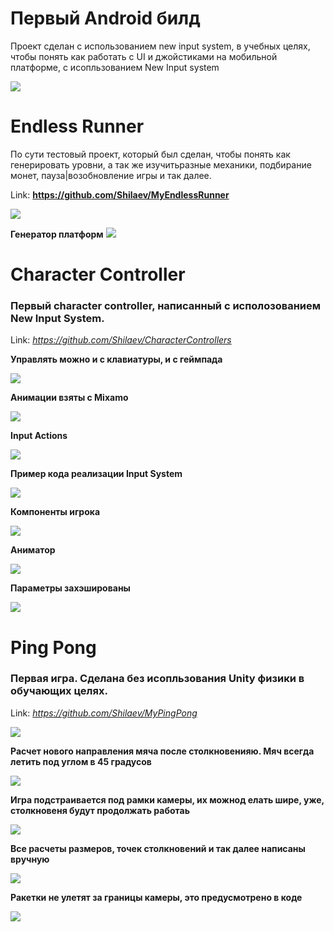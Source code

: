 # Первый Android билд
Проект сделан с использованием new input system, в учебных целях,
чтобы понять как работать с UI и джойстиками на мобильной платформе, с исопльзованием New Input system

![](Resources/FirstMobileBuild.gif)

# Endless Runner
По сути тестовый проект, который был сделан, чтобы понять как генерировать уровни,
а так же изучитьразные механики, подбирание монет, пауза|возобновление игры и так далее.

Link: __https://github.com/Shilaev/MyEndlessRunner__ 

![](Resources/EndlessRunner.gif)

__Генератор платформ__
![](Resources/EndlessRunnerPlatformGenerator.jpg)

# Character Controller
### Первый character controller, написанный с исполозованием New Input System.
Link: _https://github.com/Shilaev/CharacterControllers_

__Управлять можно и с клавиатуры, и с геймпада__

![](Resources/CharacterController.gif)

__Анимации взяты с Mixamo__

![](Resources/CharacterControllerAnimations.jpg)

__Input Actions__

![](Resources/CharacterControllerInputActions.jpg)

__Пример кода реализации Input System__

![](Resources/CharacterControllerNewInputSystemCodeExample.jpg)

__Компоненты игрока__

![](Resources/CharacterControllerPlayerComponents.jpg)

__Аниматор__

![](Resources/CharacterControllerAnimator.jpg)

__Параметры захэшированы__

![](Resources/CharacterControllerAnimatorHash.jpg)


# Ping Pong
### Первая игра. Сделана без исопльзования Unity физики в обучающих целях.
Link: _https://github.com/Shilaev/MyPingPong_

![](Resources/PingPongGame.gif)

__Расчет нового направления мяча после столкновенияю. Мяч всегда летить под углом в 45 градусов__

![](Resources/PingPongBounce45Angle.jpg)

__Игра подстраивается под рамки камеры, их можнод елать шире, уже, столкновеня будут продолжать работаь__

![](Resources/PingPongGameBorders.jpg)

__Все расчеты размеров, точек столкновений и так далее написаны вручную__

![](Resources/PingPongPaddlePoints.jpg)

__Ракетки не улетят за границы камеры, это предусмотрено в коде__

![](Resources/PingPongUserControl.jpg)